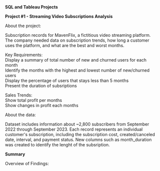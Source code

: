 **SQL and Tableau Projects**

**Project #1 - Streaming Video Subscriptions Analysis**

About the project: 

Subscription records for MavenFlix, a fictitious video streaming platform. The company needed data on subscription trends, how long a customer uses the platform, and what are the best and worst months. 


Key Requirements:<br/>
Display a summary of total number of new and churned users for each month<br/>
Identify the months with the highest and lowest number of new/churned users<br/>
Display the percentage of users that stays less than 5 months<br/>
Present the duration of subsriptions<br/>

Sales Trends:<br/>
Show total profit per months<br/>
Show changes in profit each months<br/>

About the data: 

Dataset includes information about ~2,800 subscribers from September 2022 through September 2023. Each record represents an individual customer's subscription, including the subscription cost, created/canceled date, interval, and payment status. New columns such as month_duration was created to identify the lenght of the subsription. 


**Summary**

Overview of Findings:
